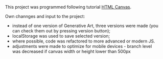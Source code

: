 This project was programmed following tutorial [HTML Canvas](https://www.youtube.com/watch?v=dQKYao-daYw&list=PLYElE_rzEw_v8TXJ_ITSSBP_ypUKfQ7K-&index=4).

Own channges and input to the project:

-   instead of one version of Generative Art, three versions were made (you can check them out by pressing version button);
-   localStorage was used to save selected version;
-   where possible, code was refactored to more advanced or modern JS.
-   adjustments were made to optimize for mobile devices - branch level was decreased if canvas width or height lower than 500px

